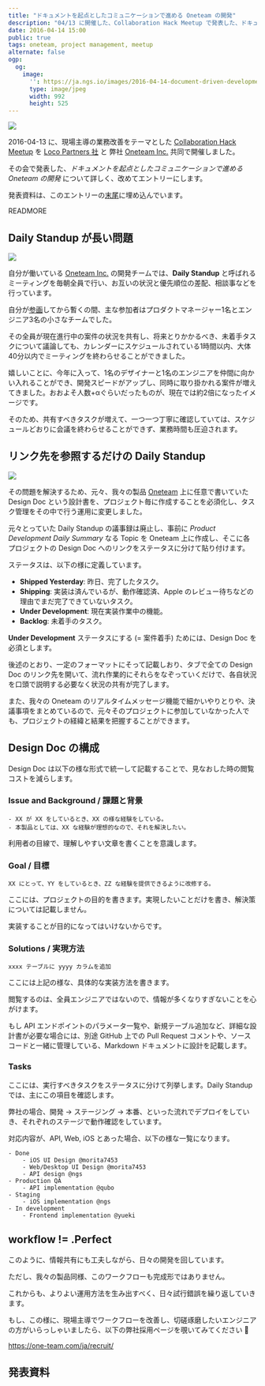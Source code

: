 ```yaml
---
title: "ドキュメントを起点としたコミュニケーションで進める Oneteam の開発"
description: "04/13 に開催した、Collaboration Hack Meetup で発表した、ドキュメントを起点としたコミュニケーションで進める Oneteam の開発について"
date: 2016-04-14 15:00
public: true
tags: oneteam, project management, meetup
alternate: false
ogp:
  og:
    image:
      '': https://ja.ngs.io/images/2016-04-14-document-driven-development/1.jpg
      type: image/jpeg
      width: 992
      height: 525
---
```


![](2016-04-14-document-driven-development/1.jpg)

2016-04-13 に、現場主導の業務改善をテーマとした [Collaboration Hack Meetup] を [Loco Partners 社] と 弊社 [Oneteam Inc.] 共同で開催しました。

その会で発表した、_ドキュメントを起点としたコミュニケーションで進める Oneteam の開発_ について詳しく、改めてエントリーにします。

発表資料は、このエントリーの[末尾]に埋め込んでいます。　

READMORE

## Daily Standup が長い問題

![](2016-04-14-document-driven-development/ds.jpg)

自分が働いている [Oneteam Inc.] の開発チームでは、**Daily Standup** と呼ばれるミーティングを毎朝全員で行い、お互いの状況と優先順位の差配、相談事などを行っています。

自分が[参画]してから暫くの間、主な参加者はプロダクトマネージャー1名とエンジニア3名の小さなチームでした。

その全員が現在進行中の案件の状況を共有し、将来とりかかるべき、未着手タスクについて議論しても、カレンダーにスケジュールされている1時間以内、大体40分以内でミーティングを終わらせることができました。

嬉しいことに、今年に入って、1名のデザイナーと1名のエンジニアを仲間に向かい入れることができ、開発スピードがアップし、同時に取り掛かれる案件が増えてきました。おおよそ人数+αぐらいだったものが、現在では約2倍になったイメージです。

そのため、共有すべきタスクが増えて、一つ一つ丁寧に確認していては、スケジュールどおりに会議を終わらせることができず、業務時間も圧迫されます。

## リンク先を参照するだけの Daily Standup

![](2016-04-14-document-driven-development/doc.jpg)

その問題を解決するため、元々、我々の製品 [Oneteam] 上に任意で書いていた Design Doc という設計書を、プロジェクト毎に作成することを必須化し、タスク管理をその中で行う運用に変更しました。

元々とっていた Daily Standup の議事録は廃止し、事前に _Product Development Daily Summary_ なる Topic を Oneteam 上に作成し、そこに各プロジェクトの Design Doc へのリンクをステータスに分けて貼り付けます。

ステータスは、以下の様に定義しています。

- **Shipped Yesterday**: 昨日、完了したタスク。
- **Shipping**: 実装は済んでいるが、動作確認済、Apple のレビュー待ちなどの理由でまだ完了できていないタスク。
- **Under Development**: 現在実装作業中の機能。
- **Backlog**: 未着手のタスク。

**Under Development** ステータスにする (= 案件着手) ためには、Design Doc を必須とします。

後述のとおり、一定のフォーマットにそって記載しおり、タブで全ての Design Doc のリンク先を開いて、流れ作業的にそれらをなぞっていくだけで、各自状況を口頭で説明する必要なく状況の共有が完了します。

また、我々の Oneteam のリアルタイムメッセージ機能で細かいやりとりや、決議事項をまとめているので、元々そのプロジェクトに参加していなかった人でも、プロジェクトの経緯と結果を把握することができます。

## Design Doc の構成

Design Doc は以下の様な形式で統一して記載することで、見なおした時の閲覧コストを減らします。

### Issue and Background / 課題と背景

```
- XX が XX をしているとき、XX の様な経験をしている。
- 本製品としては、XX な経験が理想的なので、それを解決したい。
```

利用者の目線で、理解しやすい文章を書くことを意識します。

### Goal / 目標

```
XX にとって、YY をしているとき、ZZ な経験を提供できるように改修する。
```

ここには、プロジェクトの目的を書きます。実現したいことだけを書き、解決策については記載しません。

実装することが目的になってはいけないからです。

### Solutions / 実現方法

```
xxxx テーブルに yyyy カラムを追加
```

ここには上記の様な、具体的な実装方法を書きます。

閲覧するのは、全員エンジニアではないので、情報が多くなりすぎないことを心がけます。

もし API エンドポイントのパラメータ一覧や、新規テーブル追加など、詳細な設計書が必要な場合には、別途 GitHub 上での Pull Request コメントや、ソースコードと一緒に管理している、Markdown ドキュメントに設計を記載します。

### Tasks

ここには、実行すべきタスクをステータスに分けて列挙します。Daily Standup では、主にこの項目を確認します。

弊社の場合、開発 -> ステージング -> 本番、といった流れでデプロイをしていき、それぞれのステージで動作確認をしています。

対応内容が、API, Web, iOS とあった場合、以下の様な一覧になります。

```
- Done
    - iOS UI Design @morita7453
    - Web/Desktop UI Design @morita7453
    - API design @ngs
- Production QA
    - API implementation @qubo
- Staging
    - iOS implementation @ngs
- In development
    - Frontend implementation @yueki
```

## workflow != .Perfect

このように、情報共有にも工夫しながら、日々の開発を回しています。

ただし、我々の製品同様、このワークフローも完成形ではありません。

これからも、よりよい運用方法を生み出すべく、日々試行錯誤を繰り返していきます。

もし、この様に、現場主導でワークフローを改善し、切磋琢磨したいエンジニアの方がいらっしゃいましたら、以下の弊社採用ページを覗いてみてください :pray:

https://one-team.com/ja/recruit/

## 発表資料

<script async class="speakerdeck-embed" data-id="8ae7ad4abde340358cbbd36162155a8d" data-ratio="1.33333333333333" src="//speakerdeck.com/assets/embed.js"></script>


[Loco Partners 社]: http://loco-partners.com/
[Collaboration Hack Meetup]: http://connpass.com/event/28624/
[Oneteam Inc.]: https://one-team.com/ja/
[Oneteam]: https://one-team.com/ja/
[参画]: /2015/08/01/hello-oneteam/
[末尾]: /2016/04/14/document-driven-development/#発表資料

